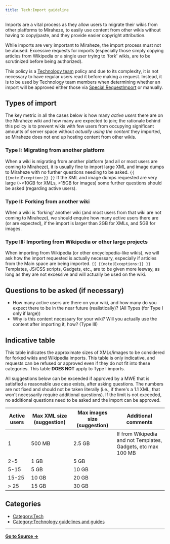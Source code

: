 ```yaml
---
title: Tech:Import guideline
---
```


Imports are a vital process as they allow users to migrate their wikis from other platforms to Miraheze, to easily use content from other wikis without having to copy/paste, and they provide easier copyright attribution.

While imports are very important to Miraheze, the import process must not be abused. Excessive requests for imports (especially those simply copying articles from Wikipedia or a single user trying to 'fork' wikis, are to be scrutinized before being authorized).

This policy is a [Technology team](/tech-docs/techvolunteers) policy and due to its complexity, it is not necessary to have regular users read it before making a request. Instead, it is to be used by Technology team members when determining whether an import will be approved either those via [Special:RequestImport](https://meta.miraheze.org/wiki/Special:RequestImport) or manually.

## Types of import 

The key metric in all the cases below is how many *active users* there are on the Miraheze wiki and how many are expected to join; the rationale behind this policy is to prevent wikis with few users from occupying significant amounts of server space without *actually using the content* they imported, so Miraheze does not end up hosting content from other wikis.

### Type I: Migrating from another platform 

When a wiki is migrating from another platform (and all or most users are coming to Miraheze), it is usually fine to import large XML and image dumps to Miraheze with no further questions needing to be asked.
 `{{ {{note|Exception:}} }}` If the XML and image dumps requested are very large (~>10GB for XMLs, >15GB for images) some further questions should be asked (regarding active users).

### Type II: Forking from another wiki 

When a wiki is 'forking' another wiki (and most users from that wiki are not coming to Miraheze), we should enquire how many active users there are (or are expected), if the import is larger than 2GB for XMLs, and 5GB for images.

### Type III: Importing from Wikipedia or other large projects 

When importing from Wikipedia (or other encyclopedia-like wikis), we will ask how the import requested is actually necessary, especially if articles from the Main space are being imported.
 `{{ {{note|Exceptions:}} }}` Templates, JS/CSS scripts, Gadgets, etc., are to be given more leeway, as long as they are not excessive and will actually be used on the wiki.

## Questions to be asked (if necessary) 

* How many active users are there on your wiki, and how many do you expect there to be in the near future (realistically)? (All Types (for Type I only if large))
* Why is this content necessary for your wiki? Will you actually use the content after importing it, how? (Type III)

## Indicative table 

This table indicates the approximate sizes of XMLs/images to be considered for forked wikis and Wikipedia imports. This table is only indicative, and requests can be refused or approved even if they do not fit into these categories. This table **DOES NOT** apply to Type I imports.

All suggestions below can be exceeded if approved by a MWE that is satisfied a reasonable use case exists, after asking questions. The numbers are not fixed and should not be taken literally (i.e., if there's a 1.1 XML, that won't necessarily require additional questions). If the limit is not exceeded, no additional questions need to be asked and the import can be approved.

| Active users | Max XML size (suggestion) | Max images size (suggestion) | Additional comments |
| --- | --- | --- | --- |
| 1 | 500 MB | 2.5 GB | If from Wikipedia and not Templates, Gadgets, etc max 100 MB |
| 2-5 | 1 GB | 5 GB | |
| 5-15 | 5 GB | 10 GB | |
| 15-25 | 10 GB | 20 GB | |
| > 25 | 15 GB | 30 GB | |

## Categories

* [Category:Tech](https://meta.miraheze.org/wiki/Category:Tech)
* [Category:Technology guidelines and guides](https://meta.miraheze.org/wiki/Category:Technology_guidelines_and_guides)

----
**[Go to Source &rarr;](https://meta.miraheze.org/wiki/Tech:Import_guideline)**